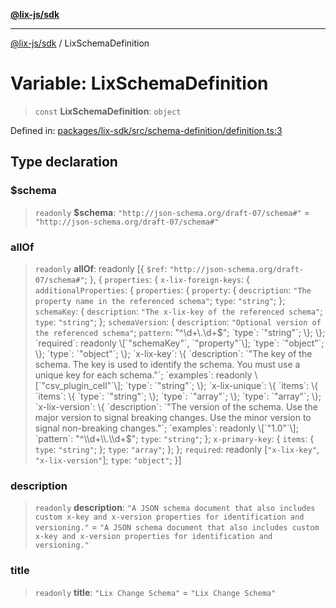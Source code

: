 [**@lix-js/sdk**](../README.md)

***

[@lix-js/sdk](../README.md) / LixSchemaDefinition

# Variable: LixSchemaDefinition

> `const` **LixSchemaDefinition**: `object`

Defined in: [packages/lix-sdk/src/schema-definition/definition.ts:3](https://github.com/opral/monorepo/blob/fb8153a2c5d4710eaaabf056fe653be88060a185/packages/lix-sdk/src/schema-definition/definition.ts#L3)

## Type declaration

### $schema

> `readonly` **$schema**: `"http://json-schema.org/draft-07/schema#"` = `"http://json-schema.org/draft-07/schema#"`

### allOf

> `readonly` **allOf**: readonly \[\{ `$ref`: `"http://json-schema.org/draft-07/schema#"`; \}, \{ `properties`: \{ `x-lix-foreign-keys`: \{ `additionalProperties`: \{ `properties`: \{ `property`: \{ `description`: `"The property name in the referenced schema"`; `type`: `"string"`; \}; `schemaKey`: \{ `description`: `"The x-lix-key of the referenced schema"`; `type`: `"string"`; \}; `schemaVersion`: \{ `description`: `"Optional version of the referenced schema"`; `pattern`: "^\\d+\\.\\d+$"; `type`: `"string"`; \}; \}; `required`: readonly \[`"schemaKey"`, `"property"`\]; `type`: `"object"`; \}; `type`: `"object"`; \}; `x-lix-key`: \{ `description`: `"The key of the schema. The key is used to identify the schema. You must use a unique key for each schema."`; `examples`: readonly \[`"csv_plugin_cell"`\]; `type`: `"string"`; \}; `x-lix-unique`: \{ `items`: \{ `items`: \{ `type`: `"string"`; \}; `type`: `"array"`; \}; `type`: `"array"`; \}; `x-lix-version`: \{ `description`: `"The version of the schema. Use the major version to signal breaking changes. Use the minor version to signal non-breaking changes."`; `examples`: readonly \[`"1.0"`\]; `pattern`: "^\\d+\\.\\d+$"; `type`: `"string"`; \}; `x-primary-key`: \{ `items`: \{ `type`: `"string"`; \}; `type`: `"array"`; \}; \}; `required`: readonly \[`"x-lix-key"`, `"x-lix-version"`\]; `type`: `"object"`; \}\]

### description

> `readonly` **description**: `"A JSON schema document that also includes custom x-key and x-version properties for identification and versioning."` = `"A JSON schema document that also includes custom x-key and x-version properties for identification and versioning."`

### title

> `readonly` **title**: `"Lix Change Schema"` = `"Lix Change Schema"`
